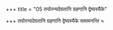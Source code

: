 +++
title = "05 तयोरन्यदेवतानि ग्रहणानि द्वेष्यस्यैके"

+++
तयोरन्यदेवतानि ग्रहणानि द्वेष्यस्यैके समामनन्ति ५